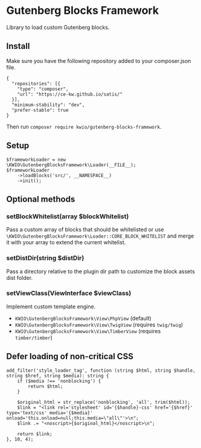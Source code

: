 # Gutenberg Blocks Framework

Library to load custom Gutenberg blocks.

## Install

Make sure you have the following repository added to your composer.json file.

```
{
  "repositories": [{
    "type": "composer",
    "url": "https://ce-kw.github.io/satis/"
  }],
  "minimum-stability": "dev",
  "prefer-stable": true
}
```

Then run `composer require kwio/gutenberg-blocks-framework`.

## Setup

```
$frameworkLoader = new \KWIO\GutenbergBlocksFramework\Loader(__FILE__);
$frameworkLoader
    ->loadBlocks('src/', __NAMESPACE__)
    ->init();
```

## Optional methods

### setBlockWhitelist(array $blockWhitelist)

Pass a custom array of blocks that should be whitelisted or use `\KWIO\GutenbergBlocksFramework\Loader::CORE_BLOCK_WHITELIST` and merge it with your array to extend the current whitelist.

### setDistDir(string $distDir)

Pass a directory relative to the plugin dir path to customize the block assets dist folder.

### setViewClass(ViewInterface $viewClass)

Implement custom template engine.

* `KWIO\GutenbergBlocksFramework\View\PhpView` (default)
* `KWIO\GutenbergBlocksFramework\View\TwigView` (requires `twig/twig`)
* `KWIO\GutenbergBlocksFramework\View\TimberView` (requires `timber/timber`)

## Defer loading of non-critical CSS

```
add_filter('style_loader_tag', function (string $html, string $handle, string $href, string $media): string {
    if ($media !== 'nonblocking') {
        return $html;
    }

    $original_html = str_replace('nonblocking', 'all', trim($html));
    $link = "<link rel='stylesheet' id='{$handle}-css' href='{$href}' type='text/css' media='{$media}' onload='this.onload=null;this.media=\"all\"'>\n";
    $link .= "<noscript>{$original_html}</noscript>\n";

    return $link;
}, 10, 4);
```
```
